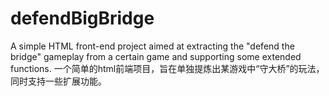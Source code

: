 # defendBigBridge
A simple HTML front-end project aimed at extracting the "defend the bridge" gameplay from a certain game and supporting some extended functions.  一个简单的html前端项目，旨在单独提炼出某游戏中“守大桥”的玩法，同时支持一些扩展功能。
